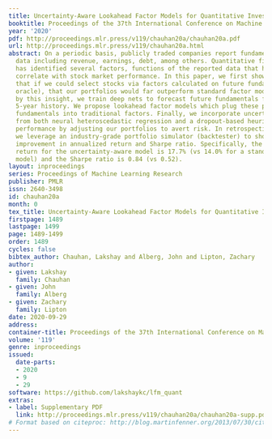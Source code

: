 ```yaml
---
title: Uncertainty-Aware Lookahead Factor Models for Quantitative Investing
booktitle: Proceedings of the 37th International Conference on Machine Learning
year: '2020'
pdf: http://proceedings.mlr.press/v119/chauhan20a/chauhan20a.pdf
url: http://proceedings.mlr.press/v119/chauhan20a.html
abstract: On a periodic basis, publicly traded companies report fundamentals, financial
  data including revenue, earnings, debt, among others. Quantitative finance research
  has identified several factors, functions of the reported data that historically
  correlate with stock market performance. In this paper, we first show through simulation
  that if we could select stocks via factors calculated on future fundamentals (via
  oracle), that our portfolios would far outperform standard factor models. Motivated
  by this insight, we train deep nets to forecast future fundamentals from a trailing
  5-year history. We propose lookahead factor models which plug these predicted future
  fundamentals into traditional factors. Finally, we incorporate uncertainty estimates
  from both neural heteroscedastic regression and a dropout-based heuristic, improving
  performance by adjusting our portfolios to avert risk. In retrospective analysis,
  we leverage an industry-grade portfolio simulator (backtester) to show simultaneous
  improvement in annualized return and Sharpe ratio. Specifically, the simulated annualized
  return for the uncertainty-aware model is 17.7% (vs 14.0% for a standard factor
  model) and the Sharpe ratio is 0.84 (vs 0.52).
layout: inproceedings
series: Proceedings of Machine Learning Research
publisher: PMLR
issn: 2640-3498
id: chauhan20a
month: 0
tex_title: Uncertainty-Aware Lookahead Factor Models for Quantitative Investing
firstpage: 1489
lastpage: 1499
page: 1489-1499
order: 1489
cycles: false
bibtex_author: Chauhan, Lakshay and Alberg, John and Lipton, Zachary
author:
- given: Lakshay
  family: Chauhan
- given: John
  family: Alberg
- given: Zachary
  family: Lipton
date: 2020-09-29
address: 
container-title: Proceedings of the 37th International Conference on Machine Learning
volume: '119'
genre: inproceedings
issued:
  date-parts:
  - 2020
  - 9
  - 29
software: https://github.com/lakshaykc/lfm_quant
extras:
- label: Supplementary PDF
  link: http://proceedings.mlr.press/v119/chauhan20a/chauhan20a-supp.pdf
# Format based on citeproc: http://blog.martinfenner.org/2013/07/30/citeproc-yaml-for-bibliographies/
---
```

